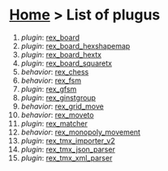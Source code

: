 # [Home](index.html) > List of plugus

1. *plugin*: [rex_board](rex_board.html)
2. *plugin*: [rex_board_hexshapemap](rex_board_hexshapemap.html)
3. *plugin*: [rex_board_hextx](rex_board_hextx.html)
4. *plugin*: [rex_board_squaretx](rex_board_squaretx.html)
5. *behavior*: [rex_chess](rex_chess.html)
6. *behavior*: [rex_fsm](rex_fsm.html)
7. *plugin*: [rex_gfsm](rex_gfsm.html)
8. *plugin*: [rex_ginstgroup](rex_ginstgroup.html)
9. *behavior*: [rex_grid_move](rex_grid_move.html)
10. *behavior*: [rex_moveto](rex_moveto.html)
11. *plugin*: [rex_matcher](rex_matcher.html)
12. *behavior*: [rex_monopoly_movement](rex_monopoly_movement.html)
13. *plugin*: [rex_tmx_importer_v2](rex_tmx_importer_v2.html)
14. *plugin*: [rex_tmx_json_parser](rex_tmx_json_parser.html)
15. *plugin*: [rex_tmx_xml_parser](rex_tmx_xml_parser.html)

